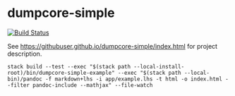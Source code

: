dumpcore-simple
===

[![Build Status](https://travis-ci.org/githubuser/dumpcore-simple.png)](https://travis-ci.org/githubuser/dumpcore-simple)

See https://githubuser.github.io/dumpcore-simple/index.html for project description.

~~~
stack build --test --exec "$(stack path --local-install-root)/bin/dumpcore-simple-example" --exec "$(stack path --local-bin)/pandoc -f markdown+lhs -i app/example.lhs -t html -o index.html --filter pandoc-include --mathjax" --file-watch
~~~

